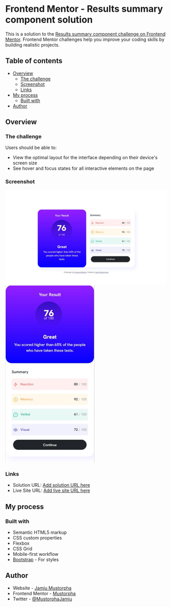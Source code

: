 # Frontend Mentor - Results summary component solution

This is a solution to the [Results summary component challenge on Frontend Mentor](https://www.frontendmentor.io/challenges/results-summary-component-CE_K6s0maV). Frontend Mentor challenges help you improve your coding skills by building realistic projects. 

## Table of contents

- [Overview](#overview)
  - [The challenge](#the-challenge)
  - [Screenshot](#screenshot)
  - [Links](#links)
- [My process](#my-process)
  - [Built with](#built-with)
- [Author](#author)

## Overview

### The challenge

Users should be able to:

- View the optimal layout for the interface depending on their device's screen size
- See hover and focus states for all interactive elements on the page

### Screenshot

![](design/desktop-preview.jpg)
![](design/mobile-preview.JPG)

### Links

- Solution URL: [Add solution URL here](https://www.frontendmentor.io/solutions/responsive-landing-page-using-boostrap-6yskpcRRZS)
- Live Site URL: [Add live site URL here](https://result-summar-component.netlify.app/)

## My process

### Built with

- Semantic HTML5 markup
- CSS custom properties
- Flexbox
- CSS Grid
- Mobile-first workflow
- [Bootstrap](https://getbootstrap.com/) - For styles

## Author

- Website - [Jamiu Mustorpha](https://www.murphyzee.blogspot.com)
- Frontend Mentor - [Mustorpha](https://www.frontendmentor.io/profile/Mustorpha)
- Twitter - [@MustorphaJamiu](https://www.twitter.com/mustorphajamiu)
